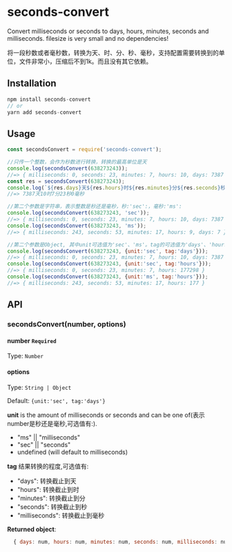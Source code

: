 # seconds-convert

Convert milliseconds or seconds to days, hours, minutes, seconds and milliseconds.  filesize is very small and no dependencies!

将一段秒数或者毫秒数，转换为天、时、分、秒、毫秒，支持配置需要转换到的单位，文件非常小，压缩后不到1k。而且没有其它依赖。

## Installation
```js
npm install seconds-convert
// or
yarn add seconds-convert
```

## Usage
```js
const secondsConvert = require('seconds-convert');

//只传一个整数，会作为秒数进行转换，转换的最高单位是天
console.log(secondsConvert(638273243));
//=> { milliseconds: 0, seconds: 23, minutes: 7, hours: 10, days: 7387 }
const res = secondsConvert(638273243);
console.log(`${res.days}天${res.hours}时${res.minutes}分${res.seconds}秒${res.milliseconds}毫秒`);
//=> 7387天10时7分23秒0毫秒

//第二个参数是字符串，表示整数是秒还是毫秒，秒:'sec':，毫秒:'ms':
console.log(secondsConvert(638273243, 'sec'));
//=> { milliseconds: 0, seconds: 23, minutes: 7, hours: 10, days: 7387 }
console.log(secondsConvert(638273243, 'ms'));
//=> { milliseconds: 243, seconds: 53, minutes: 17, hours: 9, days: 7 }

//第二个参数是Object, 其中unit可选值为'sec'、'ms'。tag的可选值为'days'、'hours'、'minutes'、'seconds'、'milliseconds'
console.log(secondsConvert(638273243, {unit:'sec', tag:'days'}));
//=> { milliseconds: 0, seconds: 23, minutes: 7, hours: 10, days: 7387 }
console.log(secondsConvert(638273243, {unit:'sec', tag:'hours'}));
//=> { milliseconds: 0, seconds: 23, minutes: 7, hours: 177298 }
console.log(secondsConvert(638273243, {unit:'ms', tag:'hours'}));
//=> { milliseconds: 243, seconds: 53, minutes: 17, hours: 177 }
```

## API

### secondsConvert(number, options)

#### number `Required`
Type: `Number`

#### options
Type: `String | Object`

Default: `{unit:'sec', tag:'days'}`

**unit** is the amount of milliseconds or seconds and can be one of(表示number是秒还是毫秒,可选值有:).
  + "ms" || "milliseconds"
  + "sec" || "seconds"
  + undefined (will default to milliseconds)

**tag** 结果转换的程度,可选值有:
  + "days": 转换截止到天
  + "hours": 转换截止到时
  + "minutes": 转换截止到分
  + "seconds": 转换截止到秒
  + "milliseconds": 转换截止到毫秒

**Returned object**:

```js
  { days: num, hours: num, minutes: num, seconds: num, milliseconds: num}
```
